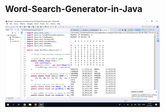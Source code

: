 # Word-Search-Generator-in-Java

![image](https://github.com/kaian0414/Word-Search-Generator-in-Java/blob/main/WordSearchGenerator.png)

